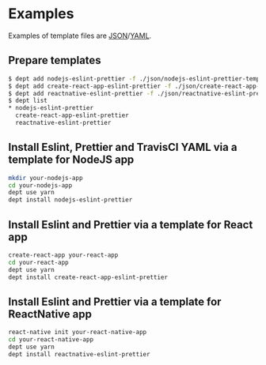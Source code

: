# Examples

Examples of template files are [JSON](/examples/templates/json)/[YAML](/examples/templates/yaml).

## Prepare templates

```bash
$ dept add nodejs-eslint-prettier -f ./json/nodejs-eslint-prettier-template.json
$ dept add create-react-app-eslint-prettier -f ./json/create-react-app-eslint-prettier-template.json
$ dept add reactnative-eslint-prettier -f ./json/reactnative-eslint-prettier-template.json
$ dept list
* nodejs-eslint-prettier
  create-react-app-eslint-prettier
  reactnative-eslint-prettier
```

## Install Eslint, Prettier and TravisCI YAML via a template for NodeJS app

```bash
mkdir your-nodejs-app
cd your-nodejs-app
dept use yarn
dept install nodejs-eslint-prettier
```

## Install Eslint and Prettier via a template for React app

```bash
create-react-app your-react-app
cd your-react-app
dept use yarn
dept install create-react-app-eslint-prettier
```

## Install Eslint and Prettier via a template for ReactNative app

```bash
react-native init your-react-native-app
cd your-react-native-app
dept use yarn
dept install reactnative-eslint-prettier
```
